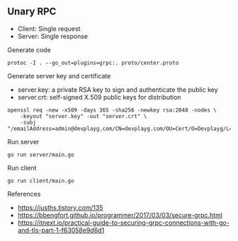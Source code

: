 ## Unary RPC

- Client: Single request
- Server: Single response 

Generate code

    protoc -I . --go_out=plugins=grpc:. proto/center.proto

Generate server key and certificate

- server.key: a private RSA key to sign and authenticate the public key
- server.crt: self-signed X.509 public keys for distribution    

```
openssl req -new -x509 -days 365 -sha256 -newkey rsa:2048 -nodes \
    -keyout "server.key" -out "server.crt" \
    -subj "/emailAddress=admin@devplayg.com/CN=devplayg.com/OU=Cert/O=Devplayg/L=Pangyo/ST=Sungnam/C=KR"
``` 

Run server

    go run server/main.go

Run client    
    
    go run client/main.go
    

References    
- https://jusths.tistory.com/135
- https://bbengfort.github.io/programmer/2017/03/03/secure-grpc.html
- https://itnext.io/practical-guide-to-securing-grpc-connections-with-go-and-tls-part-1-f63058e9d6d1
